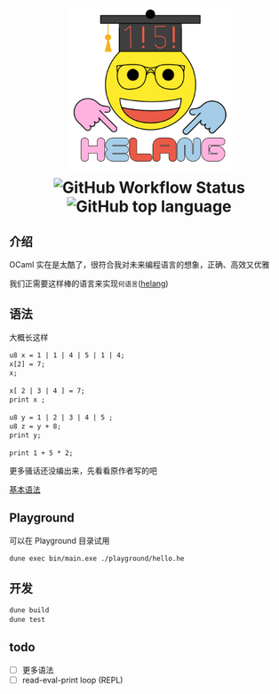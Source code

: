 <h1 align="center">
  <img width="300" src="logo.svg" alt="Logo">
  <img alt="GitHub Workflow Status" src="https://img.shields.io/github/workflow/status/luooooob/helangml/Main%20workflow?style=for-the-badge">
  <img alt="GitHub top language" src="https://img.shields.io/github/languages/top/luooooob/helangml?label=OCaml&style=for-the-badge">
</h1>

## 介绍

OCaml 实在是太酷了，很符合我对未来编程语言的想象，正确、高效又优雅

我们正需要这样棒的语言来实现`何语言`([helang](https://github.com/kifuan/helang))

## 语法

大概长这样
```
u8 x = 1 | 1 | 4 | 5 | 1 | 4;
x[2] = 7;
x;

x[ 2 | 3 | 4 ] = 7;
print x ;

u8 y = 1 | 2 | 3 | 4 | 5 ;
u8 z = y + 8;
print y;

print 1 + 5 * 2;
```

更多骚话还没编出来，先看看原作者写的吧 

[基本语法](https://github.com/kifuan/helang#%E5%9F%BA%E6%9C%AC%E8%AF%AD%E6%B3%95)

## Playground

可以在 Playground 目录试用

```sh
dune exec bin/main.exe ./playground/hello.he
```

## 开发 

```sh
dune build
dune test
```

## todo

- [ ] 更多语法
- [ ] read-eval-print loop (REPL)
